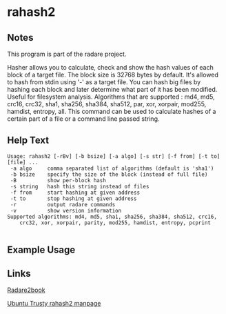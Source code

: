 # rahash2

Notes
-------
This program is part of the radare project.

Hasher allows you to calculate, check and show the hash values of each block of a target file. The block size is 32768 bytes by default. It's allowed to hash from stdin using '-' as a target file.
You can hash big files by hashing each block and later determine what part of it has been modified. Useful for filesystem analysis. Algorithms that are supported : md4, md5, crc16, crc32, sha1, sha256, sha384, sha512, par, xor, xorpair, mod255, hamdist, entropy, all.
This command can be used to calculate hashes of a certain part of a file or a command line passed string.


Help Text
-------
```
Usage: rahash2 [-rBv] [-b bsize] [-a algo] [-s str] [-f from] [-t to] [file] ...
 -a algo     comma separated list of algorithms (default is 'sha1')
 -b bsize    specify the size of the block (instead of full file)
 -B          show per-block hash
 -s string   hash this string instead of files
 -f from     start hashing at given address
 -t to       stop hashing at given address
 -r          output radare commands
 -v          show version information
Supported algorithms: md4, md5, sha1, sha256, sha384, sha512, crc16,
    crc32, xor, xorpair, parity, mod255, hamdist, entropy, pcprint


```

Example Usage
-------

Links
-------
[Radare2book](http://maijin.github.io/radare2book/rahash2/intro.html)

[Ubuntu Trusty rahash2 manpage](http://manpages.ubuntu.com/manpages/trusty/en/man1/rahash2.1.html)
